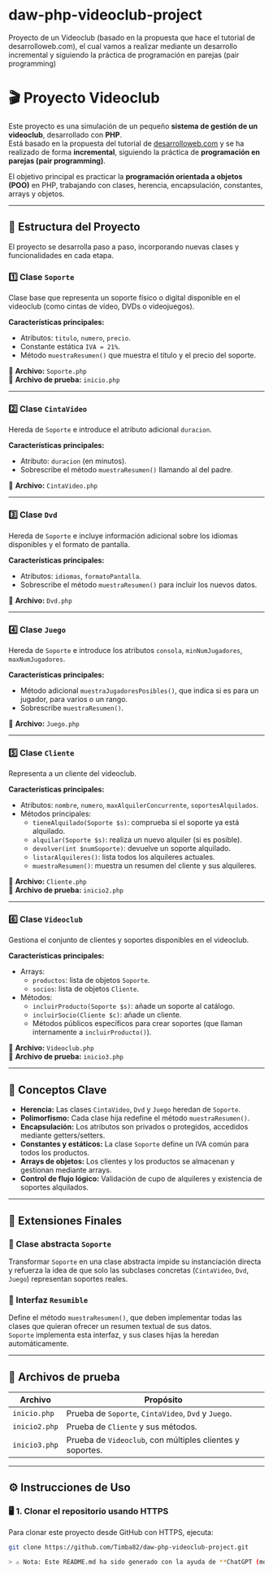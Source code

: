 # daw-php-videoclub-project
Proyecto de un Videoclub (basado en la propuesta que hace el tutorial de desarrolloweb.com), el cual vamos a realizar mediante un desarrollo incremental y siguiendo la práctica de programación en parejas (pair programming)

# 🎬 Proyecto Videoclub

Este proyecto es una simulación de un pequeño **sistema de gestión de un videoclub**, desarrollado con **PHP**.  
Está basado en la propuesta del tutorial de [desarrolloweb.com](https://desarrolloweb.com) y se ha realizado de forma **incremental**, siguiendo la práctica de **programación en parejas (pair programming)**.

El objetivo principal es practicar la **programación orientada a objetos (POO)** en PHP, trabajando con clases, herencia, encapsulación, constantes, arrays y objetos.

---

## 🧩 Estructura del Proyecto

El proyecto se desarrolla paso a paso, incorporando nuevas clases y funcionalidades en cada etapa.

### 1️⃣ Clase `Soporte`
Clase base que representa un soporte físico o digital disponible en el videoclub (como cintas de vídeo, DVDs o videojuegos).

**Características principales:**
- Atributos: `titulo`, `numero`, `precio`.
- Constante estática `IVA = 21%`.
- Método `muestraResumen()` que muestra el título y el precio del soporte.

📄 **Archivo:** `Soporte.php`  
📄 **Archivo de prueba:** `inicio.php`

---

### 2️⃣ Clase `CintaVideo`
Hereda de `Soporte` e introduce el atributo adicional `duracion`.

**Características principales:**
- Atributo: `duracion` (en minutos).
- Sobrescribe el método `muestraResumen()` llamando al del padre.

📄 **Archivo:** `CintaVideo.php`

---

### 3️⃣ Clase `Dvd`
Hereda de `Soporte` e incluye información adicional sobre los idiomas disponibles y el formato de pantalla.

**Características principales:**
- Atributos: `idiomas`, `formatoPantalla`.
- Sobrescribe el método `muestraResumen()` para incluir los nuevos datos.

📄 **Archivo:** `Dvd.php`

---

### 4️⃣ Clase `Juego`
Hereda de `Soporte` e introduce los atributos `consola`, `minNumJugadores`, `maxNumJugadores`.

**Características principales:**
- Método adicional `muestraJugadoresPosibles()`, que indica si es para un jugador, para varios o un rango.
- Sobrescribe `muestraResumen()`.

📄 **Archivo:** `Juego.php`

---

### 5️⃣ Clase `Cliente`
Representa a un cliente del videoclub.

**Características principales:**
- Atributos: `nombre`, `numero`, `maxAlquilerConcurrente`, `soportesAlquilados`.
- Métodos principales:
  - `tieneAlquilado(Soporte $s)`: comprueba si el soporte ya está alquilado.
  - `alquilar(Soporte $s)`: realiza un nuevo alquiler (si es posible).
  - `devolver(int $numSoporte)`: devuelve un soporte alquilado.
  - `listarAlquileres()`: lista todos los alquileres actuales.
  - `muestraResumen()`: muestra un resumen del cliente y sus alquileres.

📄 **Archivo:** `Cliente.php`  
📄 **Archivo de prueba:** `inicio2.php`

---

### 6️⃣ Clase `Videoclub`
Gestiona el conjunto de clientes y soportes disponibles en el videoclub.

**Características principales:**
- Arrays:
  - `productos`: lista de objetos `Soporte`.
  - `socios`: lista de objetos `Cliente`.
- Métodos:
  - `incluirProducto(Soporte $s)`: añade un soporte al catálogo.
  - `incluirSocio(Cliente $c)`: añade un cliente.
  - Métodos públicos específicos para crear soportes (que llaman internamente a `incluirProducto()`).

📄 **Archivo:** `Videoclub.php`  
📄 **Archivo de prueba:** `inicio3.php`

---

## 🧠 Conceptos Clave

- **Herencia:** Las clases `CintaVideo`, `Dvd` y `Juego` heredan de `Soporte`.
- **Polimorfismo:** Cada clase hija redefine el método `muestraResumen()`.
- **Encapsulación:** Los atributos son privados o protegidos, accedidos mediante getters/setters.
- **Constantes y estáticos:** La clase `Soporte` define un IVA común para todos los productos.
- **Arrays de objetos:** Los clientes y los productos se almacenan y gestionan mediante arrays.
- **Control de flujo lógico:** Validación de cupo de alquileres y existencia de soportes alquilados.

---

## 🧱 Extensiones Finales

### 🔹 Clase abstracta `Soporte`
Transformar `Soporte` en una clase abstracta impide su instanciación directa y refuerza la idea de que solo las subclases concretas (`CintaVideo`, `Dvd`, `Juego`) representan soportes reales.

### 🔹 Interfaz `Resumible`
Define el método `muestraResumen()`, que deben implementar todas las clases que quieran ofrecer un resumen textual de sus datos.  
`Soporte` implementa esta interfaz, y sus clases hijas la heredan automáticamente.

---

## 🧪 Archivos de prueba

| Archivo | Propósito |
|----------|------------|
| `inicio.php` | Prueba de `Soporte`, `CintaVideo`, `Dvd` y `Juego`. |
| `inicio2.php` | Prueba de `Cliente` y sus métodos. |
| `inicio3.php` | Prueba de `Videoclub`, con múltiples clientes y soportes. |

---

## ⚙️ Instrucciones de Uso

### 🖥️ 1. Clonar el repositorio usando HTTPS
Para clonar este proyecto desde GitHub con HTTPS, ejecuta:

```bash
git clone https://github.com/Timba82/daw-php-videoclub-project.git

> ⚠️ Nota: Este README.md ha sido generado con la ayuda de **ChatGPT (modelo GPT-5 mini)** de OpenAI.

